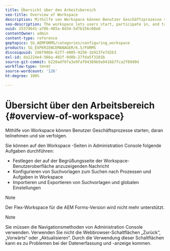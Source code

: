 ```yaml
---
title: Übersicht über den Arbeitsbereich
seo-title: Overview of Workspace
description: Mithilfe von Workspace können Benutzer Geschäftsprozesse starten, daran teilnehmen und sie verfolgen. Erfahren Sie mehr über Workspace.
seo-description: The workspace lets users start, participate in, and track business processes. Let us learn more about the workspace.
uuid: 25374641-a70b-485a-8d34-5d7b156c08e8
contentOwner: admin
content-type: reference
geptopics: SG_AEMFORMS/categories/configuring_workspace
products: SG_EXPERIENCEMANAGER/6.5/FORMS
discoiquuid: 2d6f90bb-62f7-4805-9250-1b913fe7d2b3
exl-id: da1224e4-566a-402f-9d8b-27fda5f3101b
source-git-commit: b220adf6fa3e9faf94389b9a9416b7fca2f89d9d
workflow-type: tm+mt
source-wordcount: '126'
ht-degree: 100%

---
```


# Übersicht über den Arbeitsbereich {#overview-of-workspace}

Mithilfe von Workspace können Benutzer Geschäftsprozesse starten, daran teilnehmen und sie verfolgen.

Sie können auf den Workspace -Seiten in Administration Console folgende Aufgaben durchführen:

* Festlegen der auf der Begrüßungsseite der Workspace-Benutzeroberfläche anzuzeigenden Nachricht
* Konfigurieren von Suchvorlagen zum Suchen nach Prozessen und Aufgaben in Workspace
* Importieren und Exportieren von Suchvorlagen und globalen Einstellungen

>[!NOTE]
>
>Der Flex-Workspace für die AEM Forms-Version wird nicht mehr unterstützt.

>[!NOTE]
>
>Sie müssen die Navigationsmethoden von Administration Console verwenden. Verwenden Sie nicht die Webbrowser-Schaltflächen „Zurück“, „Vorwärts“ oder „Aktualisieren“. Durch die Verwendung dieser Schaltflächen kann es zu Problemen bei der Datenerfassung und -anzeige kommen.
